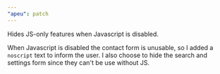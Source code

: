```yaml
---
"apeu": patch
---
```


Hides JS-only features when Javascript is disabled.

When Javascript is disabled the contact form is unusable, so I added a `noscript` text to inform the user. I also choose to hide the search and settings form since they can't be use without JS.
